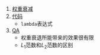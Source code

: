 1. [权重衰减](1.权重衰减.ipynb)
2. [代码](2.代码.ipynb)
    - `lambda`表达式
3. [QA](3.QA.ipynb)
    - 权重衰退所能带来的效果很有限
    - $L_1$范数和$L_2$范数的区别